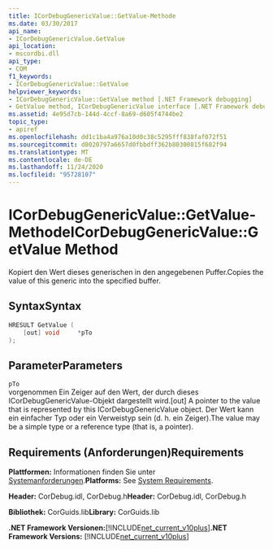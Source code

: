 ```yaml
---
title: ICorDebugGenericValue::GetValue-Methode
ms.date: 03/30/2017
api_name:
- ICorDebugGenericValue.GetValue
api_location:
- mscordbi.dll
api_type:
- COM
f1_keywords:
- ICorDebugGenericValue::GetValue
helpviewer_keywords:
- ICorDebugGenericValue::GetValue method [.NET Framework debugging]
- GetValue method, ICorDebugGenericValue interface [.NET Framework debugging]
ms.assetid: 4e95d7cb-144d-4ccf-8a69-d605f4744be2
topic_type:
- apiref
ms.openlocfilehash: dd1c1ba4a976a10d0c38c5295fff838faf072f51
ms.sourcegitcommit: d8020797a6657d0fbbdff362b80300815f682f94
ms.translationtype: MT
ms.contentlocale: de-DE
ms.lasthandoff: 11/24/2020
ms.locfileid: "95728107"
---
```

# <a name="icordebuggenericvaluegetvalue-method"></a><span data-ttu-id="024bf-102">ICorDebugGenericValue::GetValue-Methode</span><span class="sxs-lookup"><span data-stu-id="024bf-102">ICorDebugGenericValue::GetValue Method</span></span>

<span data-ttu-id="024bf-103">Kopiert den Wert dieses generischen in den angegebenen Puffer.</span><span class="sxs-lookup"><span data-stu-id="024bf-103">Copies the value of this generic into the specified buffer.</span></span>  
  
## <a name="syntax"></a><span data-ttu-id="024bf-104">Syntax</span><span class="sxs-lookup"><span data-stu-id="024bf-104">Syntax</span></span>  
  
```cpp  
HRESULT GetValue (  
    [out] void     *pTo  
);  
```  
  
## <a name="parameters"></a><span data-ttu-id="024bf-105">Parameter</span><span class="sxs-lookup"><span data-stu-id="024bf-105">Parameters</span></span>  

 `pTo`  
 <span data-ttu-id="024bf-106">vorgenommen Ein Zeiger auf den Wert, der durch dieses ICorDebugGenericValue-Objekt dargestellt wird.</span><span class="sxs-lookup"><span data-stu-id="024bf-106">[out] A pointer to the value that is represented by this ICorDebugGenericValue object.</span></span> <span data-ttu-id="024bf-107">Der Wert kann ein einfacher Typ oder ein Verweistyp sein (d. h. ein Zeiger).</span><span class="sxs-lookup"><span data-stu-id="024bf-107">The value may be a simple type or a reference type (that is, a pointer).</span></span>  
  
## <a name="requirements"></a><span data-ttu-id="024bf-108">Requirements (Anforderungen)</span><span class="sxs-lookup"><span data-stu-id="024bf-108">Requirements</span></span>  

 <span data-ttu-id="024bf-109">**Plattformen:** Informationen finden Sie unter [Systemanforderungen](../../get-started/system-requirements.md).</span><span class="sxs-lookup"><span data-stu-id="024bf-109">**Platforms:** See [System Requirements](../../get-started/system-requirements.md).</span></span>  
  
 <span data-ttu-id="024bf-110">**Header:** CorDebug.idl, CorDebug.h</span><span class="sxs-lookup"><span data-stu-id="024bf-110">**Header:** CorDebug.idl, CorDebug.h</span></span>  
  
 <span data-ttu-id="024bf-111">**Bibliothek:** CorGuids.lib</span><span class="sxs-lookup"><span data-stu-id="024bf-111">**Library:** CorGuids.lib</span></span>  
  
 <span data-ttu-id="024bf-112">**.NET Framework Versionen:**[!INCLUDE[net_current_v10plus](../../../../includes/net-current-v10plus-md.md)]</span><span class="sxs-lookup"><span data-stu-id="024bf-112">**.NET Framework Versions:** [!INCLUDE[net_current_v10plus](../../../../includes/net-current-v10plus-md.md)]</span></span>
